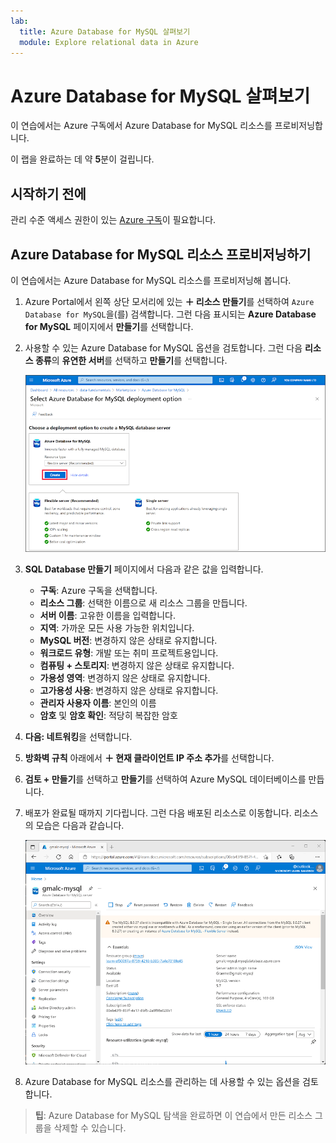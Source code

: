 ```yaml
---
lab:
  title: Azure Database for MySQL 살펴보기
  module: Explore relational data in Azure
---
```


# Azure Database for MySQL 살펴보기

이 연습에서는 Azure 구독에서 Azure Database for MySQL 리소스를 프로비저닝합니다.

이 랩을 완료하는 데 약 **5**분이 걸립니다.

## 시작하기 전에

관리 수준 액세스 권한이 있는 [Azure 구독](https://azure.microsoft.com/free)이 필요합니다.

## Azure Database for MySQL 리소스 프로비저닝하기

이 연습에서는 Azure Database for MySQL 리소스를 프로비저닝해 봅니다.

1. Azure Portal에서 왼쪽 상단 모서리에 있는 **&#65291; 리소스 만들기**를 선택하여 `Azure Database for MySQL`을(를) 검색합니다. 그런 다음 표시되는 **Azure Database for MySQL** 페이지에서 **만들기**를 선택합니다.

1. 사용할 수 있는 Azure Database for MySQL 옵션을 검토합니다. 그런 다음 **리소스 종류**의 **유연한 서버**를 선택하고 **만들기**를 선택합니다.

    ![Azure Database for MySQL 배포 옵션의 스크린샷](images/mysql-options.png)

1. **SQL Database 만들기** 페이지에서 다음과 같은 값을 입력합니다.
    - **구독**: Azure 구독을 선택합니다.
    - **리소스 그룹**: 선택한 이름으로 새 리소스 그룹을 만듭니다.
    - **서버 이름**: 고유한 이름을 입력합니다.
    - **지역**: 가까운 모든 사용 가능한 위치입니다.
    - **MySQL 버전**: 변경하지 않은 상태로 유지합니다.
    - **워크로드 유형**: 개발 또는 취미 프로젝트용입니다.
    - **컴퓨팅 + 스토리지**: 변경하지 않은 상태로 유지합니다.
    - **가용성 영역**: 변경하지 않은 상태로 유지합니다.
    - **고가용성 사용**: 변경하지 않은 상태로 유지합니다.
    - **관리자 사용자 이름**: 본인의 이름
    - **암호** 및 **암호 확인**: 적당히 복잡한 암호

1. **다음: 네트워킹**을 선택합니다.

1. **방화벽 규칙** 아래에서 **&#65291; 현재 클라이언트 IP 주소 추가**를 선택합니다.

1. **검토 + 만들기**를 선택하고 **만들기**를 선택하여 Azure MySQL 데이터베이스를 만듭니다.

1. 배포가 완료될 때까지 기다립니다. 그런 다음 배포된 리소스로 이동합니다. 리소스의 모습은 다음과 같습니다.

    ![Azure Database for MySQL 페이지를 보여 주는 Azure Portal의 스크린샷](images/mysql-portal.png)

1. Azure Database for MySQL 리소스를 관리하는 데 사용할 수 있는 옵션을 검토합니다.

> **팁**: Azure Database for MySQL 탐색을 완료하면 이 연습에서 만든 리소스 그룹을 삭제할 수 있습니다.
